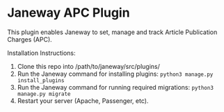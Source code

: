 # Janeway APC Plugin
This plugin enables Janeway to set, manage and track Article Publication Charges (APC).


Installation Instructions:

1. Clone this repo into /path/to/janeway/src/plugins/
2. Run the Janeway command for installing plugins: `python3 manage.py install_plugins`
3. Run the Janeway command  for running required migrations: `python3 manage.py migrate`
4. Restart your server (Apache, Passenger, etc).

